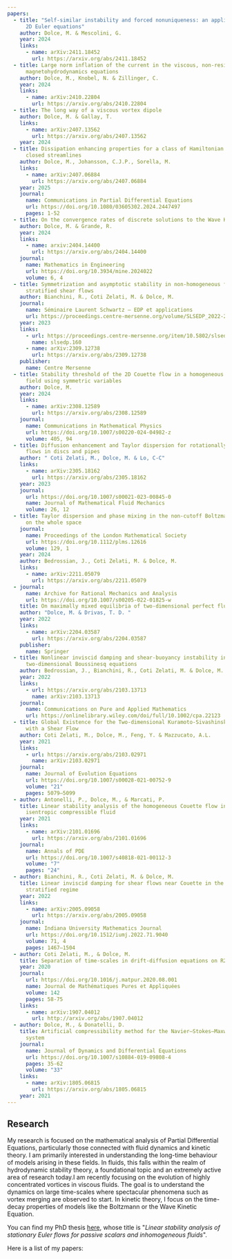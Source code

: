 ```yaml
---
papers:
  - title: "Self-similar instability and forced nonuniqueness: an application to the
      2D Euler equations"
    author: Dolce, M. & Mescolini, G.
    year: 2024
    links:
      - name: arXiv:2411.18452
        url: https://arxiv.org/abs/2411.18452
  - title: Large norm inflation of the current in the viscous, non-resistive
      magnetohydrodynamics equations
    author: Dolce, M., Knobel, N. & Zillinger, C.
    year: 2024
    links:
      - name: arXiv:2410.22804
        url: https://arxiv.org/abs/2410.22804
  - title: The long way of a viscous vortex dipole
    author: Dolce, M. & Gallay, T.
    links:
      - name: arXiv:2407.13562
        url: https://arxiv.org/abs/2407.13562
    year: 2024
  - title: Dissipation enhancing properties for a class of Hamiltonian flows with
      closed streamlines
    author: Dolce, M., Johansson, C.J.P., Sorella, M.
    links:
      - name: arXiv:2407.06884
        url: https://arxiv.org/abs/2407.06884
    year: 2025
    journal:
      name: Communications in Partial Differential Equations
      url: https://doi.org/10.1080/03605302.2024.2447497
      pages: 1-52
  - title: On the convergence rates of discrete solutions to the Wave Kinetic Equation
    author: Dolce, M. & Grande, R.
    year: 2024
    links:
      - name: arxiv:2404.14400
        url: https://arxiv.org/abs/2404.14400
    journal:
      name: Mathematics in Engineering
      url: https://doi.org/10.3934/mine.2024022
      volume: 6, 4
  - title: Symmetrization and asymptotic stability in non-homogeneous fluids around
      stratified shear flows
    author: Bianchini, R., Coti Zelati, M. & Dolce, M.
    journal:
      name: Séminaire Laurent Schwartz — EDP et applications
      url: https://proceedings.centre-mersenne.org/volume/SLSEDP_2022-2023___/
    year: 2023
    links:
      - url: https://proceedings.centre-mersenne.org/item/10.5802/slsedp.160.pdf
        name: slsedp.160
      - name: arXiv:2309.12738
        url: https://arxiv.org/abs/2309.12738
    publisher:
      name: Centre Mersenne
  - title: Stability threshold of the 2D Couette flow in a homogeneous magnetic
      field using symmetric variables
    author: Dolce, M.
    year: 2024
    links:
      - name: arXiv:2308.12589
        url: https://arxiv.org/abs/2308.12589
    journal:
      name: Communications in Mathematical Physics
      url: https://doi.org/10.1007/s00220-024-04982-z
      volume: 405, 94
  - title: Diffusion enhancement and Taylor dispersion for rotationally symmetric
      flows in discs and pipes
    author: " Coti Zelati, M., Dolce, M. & Lo, C-C"
    links:
      - name: arXiv:2305.18162
        url: https://arxiv.org/abs/2305.18162
    year: 2023
    journal:
      url: https://doi.org/10.1007/s00021-023-00845-0
      name: Journal of Mathematical Fluid Mechanics
      volume: 26, 12
  - title: Taylor dispersion and phase mixing in the non-cutoff Boltzmann equation
      on the whole space
    journal:
      name: Proceedings of the London Mathematical Society
      url: https://doi.org/10.1112/plms.12616
      volume: 129, 1
    year: 2024
    author: Bedrossian, J., Coti Zelati, M. & Dolce, M.
    links:
      - name: arXiv:2211.05079
        url: https://arxiv.org/abs/2211.05079
  - journal:
      name: Archive for Rational Mechanics and Analysis
      url: https://doi.org/10.1007/s00205-022-01825-w
    title: On maximally mixed equilibria of two-dimensional perfect fluids
    author: "Dolce, M. & Drivas, T. D. "
    year: 2022
    links:
      - name: arXiv:2204.03587
        url: https://arxiv.org/abs/2204.03587
    publisher:
      name: Springer
  - title: Nonlinear inviscid damping and shear-buoyancy instability in the
      two-dimensional Boussinesq equations
    author: Bedrossian, J., Bianchini, R., Coti Zelati, M. & Dolce, M.
    year: 2022
    links:
      - url: https://arxiv.org/abs/2103.13713
        name: arXiv:2103.13713
    journal:
      name: Communications on Pure and Applied Mathematics
      url: https://onlinelibrary.wiley.com/doi/full/10.1002/cpa.22123
  - title: Global Existence for the Two-dimensional Kuramoto-Sivashinsky equation
      with a Shear Flow
    author: Coti Zelati, M., Dolce, M., Feng, Y. & Mazzucato, A.L.
    year: 2021
    links:
      - url: https://arxiv.org/abs/2103.02971
        name: arXiv:2103.02971
    journal:
      name: Journal of Evolution Equations
      url: https://doi.org/10.1007/s00028-021-00752-9
      volume: "21"
      pages: 5079–5099
  - author: Antonelli, P., Dolce, M., & Marcati, P.
    title: Linear stability analysis of the homogeneous Couette flow in a 2D
      isentropic compressible fluid
    year: 2021
    links:
      - name: arXiv:2101.01696
        url: https://arxiv.org/abs/2101.01696
    journal:
      name: Annals of PDE
      url: https://doi.org/10.1007/s40818-021-00112-3
      volume: "7"
      pages: "24"
  - author: Bianchini, R., Coti Zelati, M. & Dolce, M.
    title: Linear inviscid damping for shear flows near Couette in the 2D stably
      stratified regime
    year: 2022
    links:
      - name: arXiv:2005.09058
        url: https://arxiv.org/abs/2005.09058
    journal:
      name: Indiana University Mathematics Journal
      url: https://doi.org/10.1512/iumj.2022.71.9040
      volume: 71, 4
      pages: 1467–1504
  - author: Coti Zelati, M., & Dolce, M.
    title: Separation of time-scales in drift-diffusion equations on R2
    year: 2020
    journal:
      url: https://doi.org/10.1016/j.matpur.2020.08.001
      name: Journal de Mathématiques Pures et Appliquées
      volume: 142
      pages: 58-75
    links:
      - name: arXiv:1907.04012
        url: http://arxiv.org/abs/1907.04012
  - author: Dolce, M., & Donatelli, D.
    title: Artificial compressibility method for the Navier–Stokes–Maxwell–Stefan
      system
    journal:
      name: Journal of Dynamics and Differential Equations
      url: https://doi.org/10.1007/s10884-019-09808-4
      pages: 35-62
      volume: "33"
    links:
      - name: arXiv:1805.06815
        url: https://arxiv.org/abs/1805.06815
    year: 2021
---
```

## Research

My research is focused on the mathematical analysis of Partial Differential Equations, particularly those connected with fluid dynamics and kinetic theory. I am primarily interested in understanding the long-time behaviour of models arising in these fields. In fluids, this falls within the realm of hydrodynamic stability theory, a foundational topic and an extremely active area of research today.I am recently focusing on the evolution of highly concentrated vortices in viscous fluids. The goal is to understand the dynamics on large time-scales where spectacular phenomena such as vortex merging are observed to start. In kinetic theory, I focus on the time-decay properties of models like the Boltzmann or the Wave Kinetic Equation.

You can find my PhD thesis [here](https://github.com/Psykopear/micheledolce/raw/main/public/img/phd_thesis_dolce_20.pdf), whose title is "*Linear stability analysis of stationary Euler flows for passive scalars and inhomogeneous fluids*". 

Here is a list of my papers: